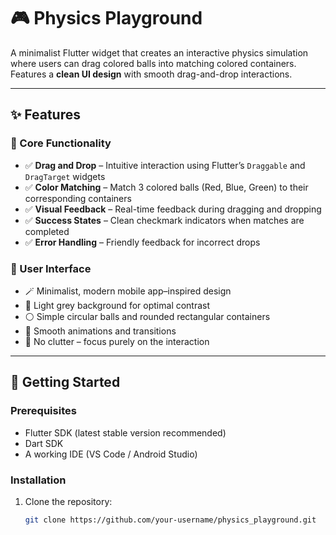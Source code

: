 # 🎮 Physics Playground

A minimalist Flutter widget that creates an interactive physics simulation where users can drag colored balls into matching colored containers.  
Features a **clean UI design** with smooth drag-and-drop interactions.

---

## ✨ Features

### 🧩 Core Functionality
- ✅ **Drag and Drop** – Intuitive interaction using Flutter’s `Draggable` and `DragTarget` widgets  
- ✅ **Color Matching** – Match 3 colored balls (Red, Blue, Green) to their corresponding containers  
- ✅ **Visual Feedback** – Real-time feedback during dragging and dropping  
- ✅ **Success States** – Clean checkmark indicators when matches are completed  
- ✅ **Error Handling** – Friendly feedback for incorrect drops  

### 🎨 User Interface
- 🪄 Minimalist, modern mobile app–inspired design  
- 🎨 Light grey background for optimal contrast  
- ⚪ Simple circular balls and rounded rectangular containers  
- 🔄 Smooth animations and transitions  
- 🚫 No clutter – focus purely on the interaction  

---

## 🚀 Getting Started

### Prerequisites
- Flutter SDK (latest stable version recommended)
- Dart SDK
- A working IDE (VS Code / Android Studio)

### Installation
1. Clone the repository:
   ```bash
   git clone https://github.com/your-username/physics_playground.git

